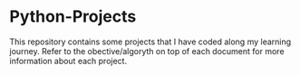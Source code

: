 # Python-Projects

This repository contains some projects that I have coded along my learning journey.
Refer to the obective/algoryth on top of each document for more information about each project.
